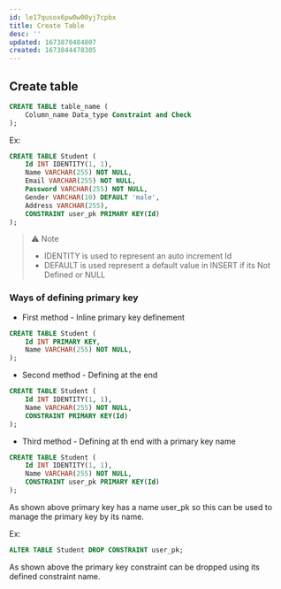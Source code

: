 ```yaml
---
id: le17qusox6pw0w00yj7cpbx
title: Create Table
desc: ''
updated: 1673870484807
created: 1673844478305
---
```


## Create table

```Sql
CREATE TABLE table_name (
    Column_name Data_type Constraint and Check
);
```

Ex:

```Sql
CREATE TABLE Student (
    Id INT IDENTITY(1, 1),
    Name VARCHAR(255) NOT NULL,
    Email VARCHAR(255) NOT NULL,
    Password VARCHAR(255) NOT NULL,
    Gender VARCHAR(10) DEFAULT 'male',
    Address VARCHAR(255),
    CONSTRAINT user_pk PRIMARY KEY(Id) 
);
```

>⚠️ Note
>
>- IDENTITY is used to represent an auto increment Id
>- DEFAULT is used represent a default value in INSERT if its Not Defined or NULL

### Ways of defining primary key

- First method - Inline primary key definement

```Sql
CREATE TABLE Student (
    Id INT PRIMARY KEY,
    Name VARCHAR(255) NOT NULL,
);    
```

- Second method - Defining at the end

```Sql
CREATE TABLE Student (
    Id INT IDENTITY(1, 1),
    Name VARCHAR(255) NOT NULL,
    CONSTRAINT PRIMARY KEY(Id) 
);
```

- Third method - Defining at th end with a primary key name

```Sql
CREATE TABLE Student (
    Id INT IDENTITY(1, 1),
    Name VARCHAR(255) NOT NULL,
    CONSTRAINT user_pk PRIMARY KEY(Id) 
);
```

As shown above primary key has a name user_pk so this can be used to manage the primary key by its name.

Ex:

```Sql
ALTER TABLE Student DROP CONSTRAINT user_pk;
```

As shown above the primary key constraint can be dropped using its defined constraint name.
